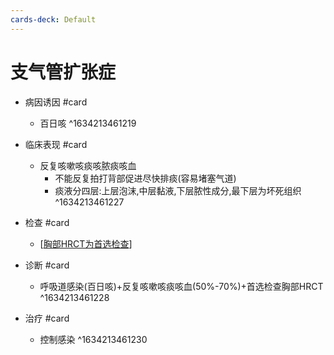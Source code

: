 ```yaml
---
cards-deck: Default
---
```


# 支气管扩张症

-  病因诱因 #card 
	-  百日咳 ^1634213461219


- 临床表现 #card 
	- 反复咳嗽咳痰咳脓痰咳血
		- 不能反复拍打背部促进尽快排痰(容易堵塞气道)
		- 痰液分四层:上层泡沫,中层黏液,下层脓性成分,最下层为坏死组织 ^1634213461227


- 检查 #card 
	- [[胸部HRCT为首选检查]]
	
	
- 诊断 #card 
	- 呼吸道感染(百日咳)+反复咳嗽咳痰咳血(50%-70%)+首选检查胸部HRCT ^1634213461228

- 治疗 #card 
	- 控制感染 ^1634213461230

[//begin]: # "Autogenerated link references for markdown compatibility"
[胸部HRCT为首选检查]: 胸部HRCT为首选检查 "胸部HRCT为首选检查"
[//end]: # "Autogenerated link references"